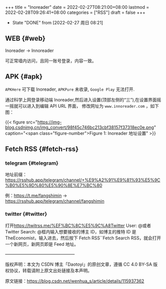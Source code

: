 +++
title = "Inoreader"
date = 2022-02-27T08:21:00+08:00
lastmod = 2022-02-28T09:26:41+08:00
categories = ["RSS"]
draft = false
+++

-   State "DONE"       from              <span class="timestamp-wrapper"><span class="timestamp">[2022-02-27 周日 08:21]</span></span>


## WEB {#web}

Inoreader -&gt; Innoreader

可正常墙内访问，且同一账号登录，内容一致。


## APK {#apk}

`APKHere` 可下载 Inoreader, `APKPure` 未收录, `Google Play` 无法打开.

通过科学上网登录移动端 Inoreader,然后进入设置(顶部左侧的“三”),在设置界面摇一摇就可以进入到编辑 API URL 界面， 修改网址为 `www.innoreader.com` ，如下图：

{{< figure src="https://img-blog.csdnimg.cn/img_convert/98f45c746bc213cbf38157f37318ec0e.png" caption="<span class=\"figure-number\">Figure 1: </span>Inoreader 地址设置" >}}


## Fetch RSS {#fetch-rss}


### telegram {#telegram}

地址前缀：<https://rsshub.app/telegram/channel/+%E9%A2%91%E9%81%93%E5%9C%B0%E5%9D%80%E5%90%8E%E7%BC%80>

例：<https://t.me/fangshimin> -&gt; <https://rsshub.app/telegram/channel/fangshimin>


### twitter {#twitter}

打开<https://twitrss.me/%EF%BC%8C%E5%9C%A8Twitter> User: @或者 Twitter Search: @框内输入想要接收的博主 ID，如博主的推特 ID 是 TheEconomist，输入进去，然后按下 Fetch RSS\`\`Fetch Search RSS，就会打开一个新网页，新网页即是 Feed 地址。

————————————————

版权声明：本文为 CSDN 博主「Daotoyi」的原创文章，遵循 CC 4.0 BY-SA 版权协议，转载请附上原文出处链接及本声明。

原文链接：<https://blog.csdn.net/wenhua_s/article/details/115937362>